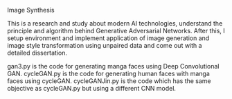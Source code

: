 Image Synthesis

This is a research and study about modern AI technologies, understand the principle and algorithm behind Generative Adversarial Networks. After this, I setup environment and implement application of image generation and image style transformation using unpaired data and come out with a detailed dissertation.

gan3.py is the code for generating manga faces using Deep Convolutional GAN.
cycleGAN.py is the code for generating human faces with manga faces using cycleGAN.
cycleGANJin.py is the code which has the same objective as cycleGAN.py but using a different CNN model.

